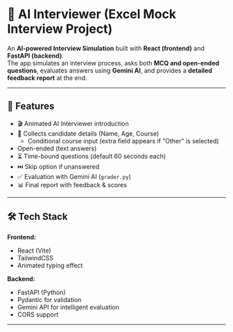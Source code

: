 <!-- # React + Vite

This template provides a minimal setup to get React working in Vite with HMR and some ESLint rules.

Currently, two official plugins are available:

- [@vitejs/plugin-react](https://github.com/vitejs/vite-plugin-react/blob/main/packages/plugin-react) uses [Babel](https://babeljs.io/) for Fast Refresh
- [@vitejs/plugin-react-swc](https://github.com/vitejs/vite-plugin-react/blob/main/packages/plugin-react-swc) uses [SWC](https://swc.rs/) for Fast Refresh

## Expanding the ESLint configuration

If you are developing a production application, we recommend using TypeScript with type-aware lint rules enabled. Check out the [TS template](https://github.com/vitejs/vite/tree/main/packages/create-vite/template-react-ts) for information on how to integrate TypeScript and [`typescript-eslint`](https://typescript-eslint.io) in your project. -->

# 🤖 AI Interviewer (Excel Mock Interview Project)

An **AI-powered Interview Simulation** built with **React (frontend)** and **FastAPI (backend)**.  
The app simulates an interview process, asks both **MCQ and open-ended questions**, evaluates answers using **Gemini AI**, and provides a **detailed feedback report** at the end.

---

## 🚀 Features

- 🎬 Animated AI Interviewer introduction  
- 📝 Collects candidate details (Name, Age, Course)  
  - Conditional course input (extra field appears if "Other" is selected)  
- Open-ended (text answers)
- ⏳ Time-bound questions (default 60 seconds each)  
- ⏭️ Skip option if unanswered  
- ✅ Evaluation with Gemini AI (`grader.py`)  
- 📊 Final report with feedback & scores  

---

## 🛠️ Tech Stack

**Frontend:**
- React (Vite)
- TailwindCSS
- Animated typing effect

**Backend:**
- FastAPI (Python)
- Pydantic for validation
- Gemini API for intelligent evaluation
- CORS support

---



